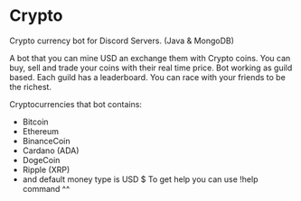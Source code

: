 # Crypto
 Crypto currency bot for Discord Servers. (Java & MongoDB)
 
A bot that you can mine USD an exchange them with Crypto coins. You can buy, sell and trade your coins with their real time price.
Bot working as guild based. Each guild has a leaderboard. You can race with your friends to be the richest.

Cryptocurrencies that bot contains:

- Bitcoin
- Ethereum
- BinanceCoin
- Cardano (ADA)
- DogeCoin
- Ripple (XRP)
- and default money type is USD $
To get help you can use !help command ^^
